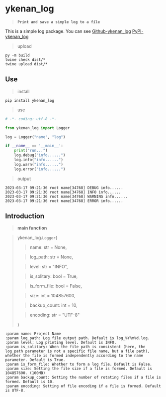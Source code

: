 # ykenan_log

> **`Print and save a simple log to a file`**

This is a simple log package. You can see
[Github-ykenan_log](https://github.com/YuZhengM/ykenan_log)
[PyPI-ykenan_log](https://pypi.org/project/ykenan-log/)

> upload

```shell
py -m build
twine check dist/*
twine upload dist/*
```

## Use

> install

```shell
pip install ykenan_log
```

> use

```python
# -*- coding: utf-8 -*-

from ykenan_log import Logger

log = Logger("name", "log")

if __name__ == '__main__':
    print("run...")
    log.debug("info......")
    log.info("info......")
    log.warn("info......")
    log.error("info......")
```

> output

```shell
2023-03-17 09:21:36 root name[34768] DEBUG info......
2023-03-17 09:21:36 root name[34768] INFO info......
2023-03-17 09:21:36 root name[34768] WARNING info......
2023-03-17 09:21:36 root name[34768] ERROR info......

```

## Introduction

> **main function**

> ykenan_log.`Logger`(
>> name: str = None,
>
>> log_path: str = None,
>
>> level: str = "INFO",
>
>> is_solitary: bool = True,
>
>> is_form_file: bool = False,
>
>> size: int = 104857600,
>
>> backup_count: int = 10,
>
>> encoding: str = "UTF-8"
>
> )

```
:param name: Project Name
:param log_path: Log file output path. Default is log_%Y%m%d.log.
:param level: Log printing level. Default is INFO.
:param is_solitary: When the file path is consistent (here, the log_path parameter is not a specific file name, but a file path), whether the file is formed independently according to the name parameter. Default is True.
:param is_form_file: Whether to form a log file. Default is False.
:param size: Setting the file size if a file is formed. Default is 104857600. (100MB)
:param backup_count: Setting the number of rotating files if a file is formed. Default is 10.
:param encoding: Setting of file encoding if a file is formed. Default is UTF-8.
```
